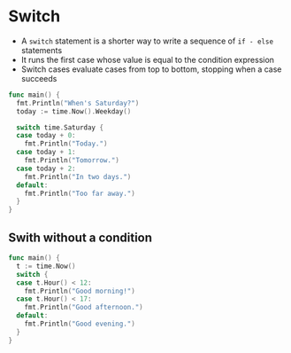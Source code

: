 # Switch

* A `switch` statement is a shorter way to write a sequence of `if - else` statements
* It runs the first case whose value is equal to the condition expression
* Switch cases evaluate cases from top to bottom, stopping when a case succeeds

```go
func main() {
  fmt.Println("When's Saturday?")
  today := time.Now().Weekday()

  switch time.Saturday {
  case today + 0:
    fmt.Println("Today.")
  case today + 1:
    fmt.Println("Tomorrow.")
  case today + 2:
    fmt.Println("In two days.")
  default:
    fmt.Println("Too far away.")
  }
}
```

## Swith without a condition

```go
func main() {
  t := time.Now()
  switch {
  case t.Hour() < 12:
    fmt.Println("Good morning!")
  case t.Hour() < 17:
    fmt.Println("Good afternoon.")
  default:
    fmt.Println("Good evening.")
  }
}
```

